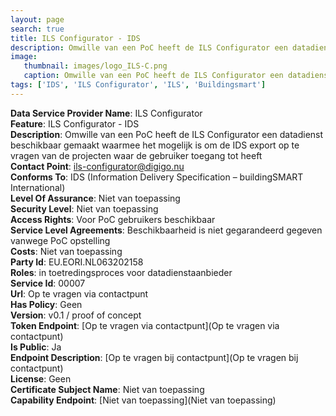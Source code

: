 ```yaml
---
layout: page
search: true
title: ILS Configurator - IDS
description: Omwille van een PoC heeft de ILS Configurator een datadienst beschikbaar gemaakt waarmee het mogelijk is om de IDS export op te vragen van de projecten waar de gebruiker toegang tot heeft
image:
   thumbnail: images/logo_ILS-C.png
   caption: Omwille van een PoC heeft de ILS Configurator een datadienst beschikbaar gemaakt waarmee het mogelijk is om de IDS export op te vragen van de projecten waar de gebruiker toegang tot heeft
tags: ['IDS', 'ILS Configurator', 'ILS', 'Buildingsmart']
---
```


<b>Data Service Provider Name</b>: ILS Configurator  
<b>Feature</b>: ILS Configurator - IDS  
<b>Description</b>: Omwille van een PoC heeft de ILS Configurator een datadienst beschikbaar gemaakt waarmee het mogelijk is om de IDS export op te vragen van de projecten waar de gebruiker toegang tot heeft  
<b>Contact Point</b>: ils-configurator@digigo.nu  
<b>Conforms To</b>: IDS (Information Delivery Specification – buildingSMART International)  
<b>Level Of Assurance</b>: Niet van toepassing  
<b>Security Level</b>: Niet van toepassing  
<b>Access Rights</b>: Voor PoC gebruikers beschikbaar  
<b>Service Level Agreements</b>: Beschikbaarheid is niet gegarandeerd gegeven vanwege PoC opstelling  
<b>Costs</b>: Niet van toepassing  
<b>Party Id</b>: EU.EORI.NL063202158  
<b>Roles</b>: in toetredingsproces voor datadienstaanbieder  
<b>Service Id</b>: 00007  
<b>Url</b>: Op te vragen via contactpunt  
<b>Has Policy</b>: Geen  
<b>Version</b>: v0.1 / proof of concept  
<b>Token Endpoint</b>: [Op te vragen via contactpunt](Op te vragen via contactpunt)  
<b>Is Public</b>: Ja  
<b>Endpoint Description</b>: [Op te vragen bij contactpunt](Op te vragen bij contactpunt)  
<b>License</b>: Geen  
<b>Certificate Subject Name</b>: Niet van toepassing  
<b>Capability Endpoint</b>: [Niet van toepassing](Niet van toepassing)  

